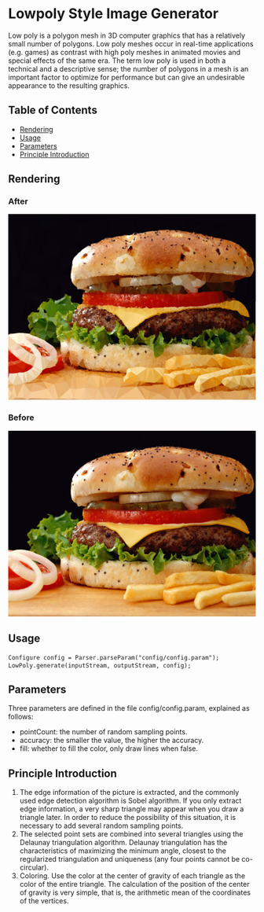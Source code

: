 # Lowpoly Style Image Generator
Low poly is a polygon mesh in 3D computer graphics that has a relatively small number of polygons. Low poly meshes occur in real-time applications (e.g. games) as contrast with high poly meshes in animated movies and special effects of the same era. The term low poly is used in both a technical and a descriptive sense; the number of polygons in a mesh is an important factor to optimize for performance but can give an undesirable appearance to the resulting graphics.

## Table of Contents
- [Rendering](#Rendering)
- [Usage](#Usage)
- [Parameters](#Parameters)
- [Principle Introduction](#Principle-Introduction)

## Rendering
### After
![](image/hamberger_lowpoly.jpg)
### Before
![](image/hamberger.jpg)

## Usage
```
Configure config = Parser.parseParam("config/config.param");
LowPoly.generate(inputStream, outputStream, config);
```
## Parameters
Three parameters are defined in the file config/config.param, explained as follows:
- pointCount: the number of random sampling points.
- accuracy: the smaller the value, the higher the accuracy.
- fill: whether to fill the color, only draw lines when false.

## Principle Introduction
1. The edge information of the picture is extracted, and the commonly used edge detection algorithm is Sobel algorithm. If you only extract edge information, a very sharp triangle may appear when you draw a triangle later. In order to reduce the possibility of this situation, it is necessary to add several random sampling points.
2. The selected point sets are combined into several triangles using the Delaunay triangulation algorithm. Delaunay triangulation has the characteristics of maximizing the minimum angle, closest to the regularized triangulation and uniqueness (any four points cannot be co-circular).
3. Coloring. Use the color at the center of gravity of each triangle as the color of the entire triangle. The calculation of the position of the center of gravity is very simple, that is, the arithmetic mean of the coordinates of the vertices.
